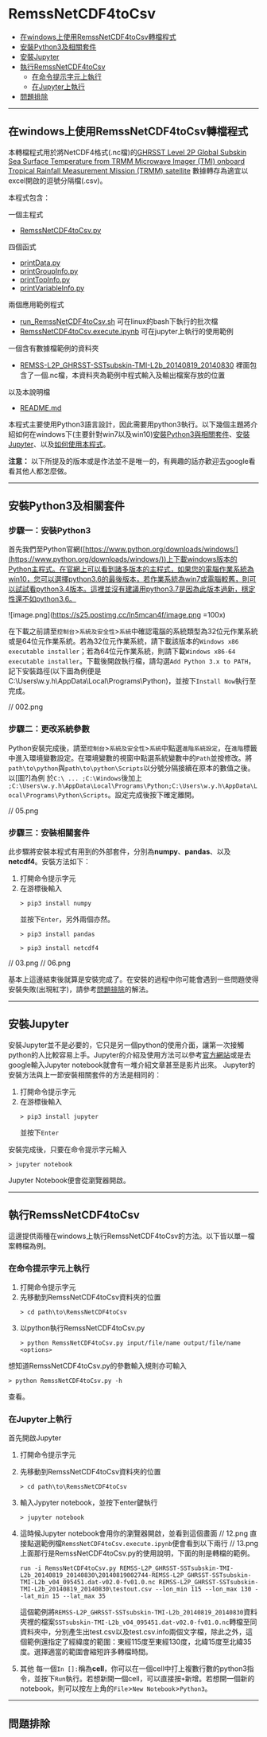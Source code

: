 RemssNetCDF4toCsv
=================
*   [在windows上使用RemssNetCDF4toCsv轉檔程式](#在windows上使用remssnetcdf4tocsv轉檔程式)
*   [安裝Python3及相關套件](#安裝python3及相關套件)
*   [安裝Jupyter](#安裝jupyter)
*   [執行RemssNetCDF4toCsv](#執行remssnetcdf4tocsv)
    *   [在命令提示字元上執行](#在命令提示字元上執行)
    *   [在Jupyter上執行](#在jupyter上執行)
*   [問題排除](#問題排除)

* * *

## 在windows上使用RemssNetCDF4toCsv轉檔程式

本轉檔程式用於將NetCDF4格式(.nc檔)的[GHRSST Level 2P Global Subskin Sea Surface Temperature from TRMM Microwave Imager (TMI) onboard Tropical Rainfall Measurement Mission (TRMM) satellite](https://podaac.jpl.nasa.gov/dataset/TMI-REMSS-L2P-v4) 數據轉存為適宜以excel開啟的逗號分隔檔(.csv)。

本程式包含：

一個主程式
*   [RemssNetCDF4toCsv.py](./RemssNetCDF4toCsv.py)

四個函式
*   [printData.py](./printData.py)
*   [printGroupInfo.py](./printGroupInfo.py)
*   [printTopInfo.py](./printTopInfo.py)
*   [printVariableInfo.py](./printVariableInfo.py)

兩個應用範例程式
*   [run_RemssNetCDF4toCsv.sh](./run_RemssNetCDF4toCsv.sh)
    可在linux的bash下執行的批次檔
*   [RemssNetCDF4toCsv.execute.ipynb](./RemssNetCDF4toCsv.execute.ipynb)
    可在jupyter上執行的使用範例

一個含有數據檔範例的資料夾
*   [REMSS-L2P_GHRSST-SSTsubskin-TMI-L2b_20140819_20140830](./REMSS-L2P_GHRSST-SSTsubskin-TMI-L2b_20140819_20140830/)
    裡面包含了一個.nc檔，本資料夾為範例中程式輸入及輸出檔案存放的位置
    
以及本說明檔
*   [README.md](./README.md)

本程式主要使用Python3語言設計，因此需要用python3執行。以下幾個主題將介紹如何在windows下(主要針對win7以及win10)[安裝Python3與相關套件](#python3)、[安裝Jupyter](#jupyter)、以及[如何使用本程式](#execute)。

**注意：** 以下所提及的版本或是作法並不是唯一的，有興趣的話亦歡迎去google看看其他人都怎麼做。

* * *

## 安裝Python3及相關套件

### 步驟一：安裝Python3
首先我們至Python官網([https://www.python.org/downloads/windows/](https://www.python.org/downloads/windows/))上下載windows版本的Python主程式。在官網上可以看到諸多版本的主程式，如果您的電腦作業系統為win10，您可以選擇python3.6的最後版本，若作業系統為win7或電腦較舊，則可以試試看python3.4版本。這裡並沒有建議用python3.7是因為此版本過新，穩定性還不如python3.6。

![image.png](https://s25.postimg.cc/ln5mcan4f/image.png =100x)

在下載之前請至`控制台`>`系統及安全性`>`系統`中確認電腦的系統類型為32位元作業系統或是64位元作業系統。若為32位元作業系統，請下載該版本的`Windows x86 executable installer`；若為64位元作業系統，則請下載`Windows x86-64 executable installer`。下載後開啟執行檔，請勾選`Add Python 3.x to PATH`，記下安裝路徑(以下圖為例便是C:\Users\w.y.h\AppData\Local\Programs\Python)，並按下`Install Now`執行至完成。

// 002.png

### 步驟二：更改系統參數
Python安裝完成後，請至`控制台`>`系統及安全性`>`系統`中點選`進階系統設定`，在`進階`標籤中進入環境變數設定。在環境變數的視窗中點選系統變數中的`Path`並按修改。將`path\to\python`與`path\to\python\Scripts`以分號分隔接續在原本的數值之後。以[圖?]為例
於`C:\ ... ;C:\Windows`後加上 `;C:\Users\w.y.h\AppData\Local\Programs\Python;C:\Users\w.y.h\AppData\Local\Programs\Python\Scripts`。設定完成後按下確定離開。

// 05.png

### 步驟三：安裝相關套件
此步驟將安裝本程式有用到的外部套件，分別為**numpy**、**pandas**、以及**netcdf4**。安裝方法如下：

1. 打開命令提示字元
2. 在游標後輸入
   ````
   > pip3 install numpy
   ````
   並按下`Enter`，另外兩個亦然。
   ````
   > pip3 install pandas
   ````
   ````
   > pip3 install netcdf4
   ````
   
// 03.png
// 06.png

基本上這邊結束後就算是安裝完成了。在安裝的過程中你可能會遇到一些問題使得安裝失敗(出現紅字)，請參考[問題排除](#problem)的解法。


* * *

## 安裝Jupyter

安裝Jupyter並不是必要的，它只是另一個python的使用介面，讓第一次接觸python的人比較容易上手。Jupyter的介紹及使用方法可以參考[官方網站](http://jupyter.org/)或是去google輸入Jupyter notebook就會有一堆介紹文章甚至是影片出來。
Jupyter的安裝方法與上一節安裝相關套件的方法是相同的：

1. 打開命令提示字元
2. 在游標後輸入
   ````
   > pip3 install jupyter
   ````
   並按下`Enter`

安裝完成後，只要在命令提示字元輸入
````
> jupyter notebook
````
Jupyter Notebook便會從瀏覽器開啟。



* * *

## 執行RemssNetCDF4toCsv

這邊提供兩種在windows上執行RemssNetCDF4toCsv的方法。以下皆以單一檔案轉檔為例。


### 在命令提示字元上執行

1. 打開命令提示字元
2. 先移動到RemssNetCDF4toCsv資料夾的位置
   ````
   > cd path\to\RemssNetCDF4toCsv
   ````
3. 以python執行RemssNetCDF4toCsv.py
   ````
   > python RemssNetCDF4toCsv.py input/file/name output/file/name <options>
   ````
   
想知道RemssNetCDF4toCsv.py的參數輸入規則亦可輸入
````
> python RemssNetCDF4toCsv.py -h
````
查看。

### 在Jupyter上執行

首先開啟Jupyter
1. 打開命令提示字元
2. 先移動到RemssNetCDF4toCsv資料夾的位置
   ````
   > cd path\to\RemssNetCDF4toCsv
   ````
3. 輸入Jypyter notebook，並按下enter鍵執行
   ````
   > jupyter notebook
   ````
4. 這時候Jupyter notebook會用你的瀏覽器開啟，並看到這個畫面
   // 12.png
   直接點選範例檔`RemssNetCDF4toCsv.execute.ipynb`便會看到以下兩行
   // 13.png
   上面那行是RemssNetCDF4toCsv.py的使用說明，下面的則是轉檔的範例。
   ```
   run -i RemssNetCDF4toCsv.py REMSS-L2P_GHRSST-SSTsubskin-TMI-L2b_20140819_20140830\20140819002744-REMSS-L2P_GHRSST-SSTsubskin-TMI-L2b_v04_095451.dat-v02.0-fv01.0.nc REMSS-L2P_GHRSST-SSTsubskin-TMI-L2b_20140819_20140830\testout.csv --lon_min 115 --lon_max 130 --lat_min 15 --lat_max 35
   ```
   這個範例將`REMSS-L2P_GHRSST-SSTsubskin-TMI-L2b_20140819_20140830`資料夾裡的檔案`SSTsubskin-TMI-L2b_v04_095451.dat-v02.0-fv01.0.nc`轉檔至同資料夾中，分別產生出test.csv以及test.csv.info兩個文字檔，除此之外，這個範例還指定了經緯度的範圍：東經115度至東經130度，北緯15度至北緯35度。選擇適當的範圍會縮短許多轉檔時間。
   
5. 其他
   每一個`In []:`稱為**cell**，你可以在一個cell中打上複數行數的python3指令，並按下`Run`執行。若想新開一個cell，可以直接按`+`新增。若想開一個新的notebook，則可以按左上角的`File`>`New Notebook`>`Python3`。

* * *

## 問題排除
